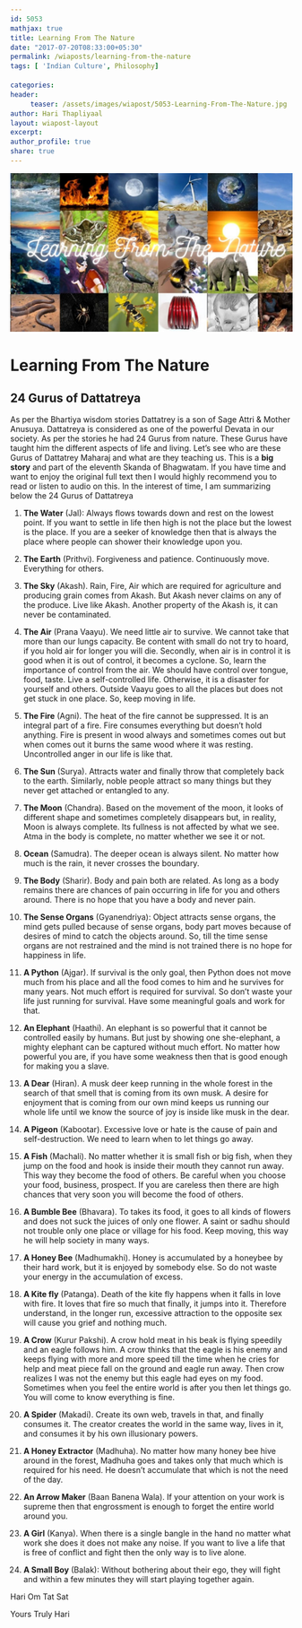 ```yaml
--- 
id: 5053
mathjax: true  
title: Learning From The Nature
date: "2017-07-20T08:33:00+05:30"
permalink: /wiaposts/learning-from-the-nature
tags: [ 'Indian Culture', Philosophy]    

categories: 
header:
     teaser: /assets/images/wiapost/5053-Learning-From-The-Nature.jpg
author: Hari Thapliyaal 
layout: wiapost-layout 
excerpt:  
author_profile: true 
share: true 
---
```


![Learning From The Nature](/assets/images/wiapost/5053-Learning-From-The-Nature.jpg)     
   
# Learning From The Nature
## 24 Gurus of Dattatreya    
   
As per the Bhartiya wisdom stories Dattatrey is a son of Sage Attri & Mother Anusuya. Dattatreya is considered as one of the powerful Devata in our society. As per the stories he had 24 Gurus from nature. These Gurus have taught him the different aspects of life and living. Let’s see who are these Gurus of Dattatrey Maharaj and what are they teaching us. This is a **big story** and part of the eleventh Skanda of Bhagwatam. If you have time and want to enjoy the original full text then I would highly recommend you to read or listen to audio on this. In the interest of time, I am summarizing below the 24 Gurus of Dattatreya    
    
1. **The Water** (Jal): Always flows towards down and rest on the lowest point. If you want to settle in life then high is not the place but the lowest is the place. If you are a seeker of knowledge then that is always the place where people can shower their knowledge upon you.    
    
2. **The Earth** (Prithvi). Forgiveness and patience. Continuously move. Everything for others.    
    
3. **The Sky** (Akash). Rain, Fire, Air which are required for agriculture and producing grain comes from Akash. But Akash never claims on any of the produce. Live like Akash. Another property of the Akash is, it can never be contaminated.    
    
4. **The Air** (Prana Vaayu). We need little air to survive. We cannot take that more than our lungs capacity. Be content with small do not try to hoard, if you hold air for longer you will die. Secondly, when air is in control it is good when it is out of control, it becomes a cyclone. So, learn the importance of control from the air. We should have control over tongue, food, taste. Live a self-controlled life. Otherwise, it is a disaster for yourself and others. Outside Vaayu goes to all the places but does not get stuck in one place. So, keep moving in life.    
    
5. **The Fire** (Agni). The heat of the fire cannot be suppressed. It is an integral part of a fire. Fire consumes everything but doesn’t hold anything. Fire is present in wood always and sometimes comes out but when comes out it burns the same wood where it was resting. Uncontrolled anger in our life is like that.    
    
6. **The Sun** (Surya). Attracts water and finally throw that completely back to the earth. Similarly, noble people attract so many things but they never get attached or entangled to any.    
    
7. **The Moon** (Chandra). Based on the movement of the moon, it looks of different shape and sometimes completely disappears but, in reality, Moon is always complete. Its fullness is not affected by what we see. Atma in the body is complete, no matter whether we see it or not.    
    
8. **Ocean** (Samudra). The deeper ocean is always silent. No matter how much is the rain, it never crosses the boundary.    
    
9. **The Body** (Sharir). Body and pain both are related. As long as a body remains there are chances of pain occurring in life for you and others around. There is no hope that you have a body and never pain.    
    
10. **The Sense Organs** (Gyanendriya): Object attracts sense organs, the mind gets pulled because of sense organs, body part moves because of desires of mind to catch the objects around. So, till the time sense organs are not restrained and the mind is not trained there is no hope for happiness in life.    
    
11. **A Python** (Ajgar). If survival is the only goal, then Python does not move much from his place and all the food comes to him and he survives for many years. Not much effort is required for survival. So don’t waste your life just running for survival. Have some meaningful goals and work for that.    
    
12. **An Elephant** (Haathi). An elephant is so powerful that it cannot be controlled easily by humans. But just by showing one she-elephant, a mighty elephant can be captured without much effort. No matter how powerful you are, if you have some weakness then that is good enough for making you a slave.    
    
13. **A Dear** (Hiran). A musk deer keep running in the whole forest in the search of that smell that is coming from its own musk. A desire for enjoyment that is coming from our own mind keeps us running our whole life until we know the source of joy is inside like musk in the dear.    
    
14. **A Pigeon** (Kabootar). Excessive love or hate is the cause of pain and self-destruction. We need to learn when to let things go away.    
    
15. **A Fish** (Machali). No matter whether it is small fish or big fish, when they jump on the food and hook is inside their mouth they cannot run away. This way they become the food of others. Be careful when you choose your food, business, prospect. If you are careless then there are high chances that very soon you will become the food of others.    
    
16. **A Bumble Bee** (Bhavara). To takes its food, it goes to all kinds of flowers and does not suck the juices of only one flower. A saint or sadhu should not trouble only one place or village for his food. Keep moving, this way he will help society in many ways.    
    
17. **A Honey Bee** (Madhumakhi). Honey is accumulated by a honeybee by their hard work, but it is enjoyed by somebody else. So do not waste your energy in the accumulation of excess.    
    
18. **A Kite fly** (Patanga). Death of the kite fly happens when it falls in love with fire. It loves that fire so much that finally, it jumps into it. Therefore understand, in the longer run, excessive attraction to the opposite sex will cause you grief and nothing much.    
    
19. **A Crow** (Kurur Pakshi). A crow hold meat in his beak is flying speedily and an eagle follows him. A crow thinks that the eagle is his enemy and keeps flying with more and more speed till the time when he cries for help and meat piece fall on the ground and eagle run away. Then crow realizes I was not the enemy but this eagle had eyes on my food. Sometimes when you feel the entire world is after you then let things go. You will come to know everything is fine.    
    
20. **A Spider** (Makadi). Create its own web, travels in that, and finally consumes it. The creator creates the world in the same way, lives in it, and consumes it by his own illusionary powers.    
    
21. **A Honey Extractor** (Madhuha). No matter how many honey bee hive around in the forest, Madhuha goes and takes only that much which is required for his need. He doesn’t accumulate that which is not the need of the day.    
    
22. **An Arrow Maker** (Baan Banena Wala). If your attention on your work is supreme then that engrossment is enough to forget the entire world around you.    
    
23. **A Girl** (Kanya). When there is a single bangle in the hand no matter what work she does it does not make any noise. If you want to live a life that is free of conflict and fight then the only way is to live alone.    
    
24. **A Small Boy** (Balak): Without bothering about their ego, they will fight and within a few minutes they will start playing together again.    
    
Hari Om Tat Sat    
    
Yours Truly Hari    
